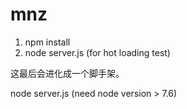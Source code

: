 # mnz
1. npm install
2. node server.js (for hot loading test)

这最后会进化成一个脚手架。

node server.js (need node version > 7.6)
